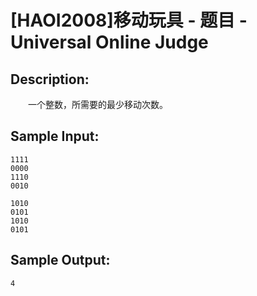 # [HAOI2008]移动玩具 - 题目 - Universal Online Judge

## Description: 

　　一个整数，所需要的最少移动次数。


## Sample Input: 
```
1111
0000
1110
0010

1010
0101
1010
0101
```

## Sample Output: 
```
4
```
